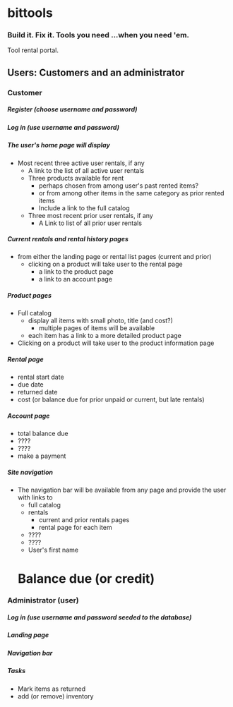 # bittools

### Build it. Fix it. Tools you need ...when you need 'em.

Tool rental portal.


## Users: Customers and an administrator

### Customer

##### Register (choose username and password)

##### Log in (use username and password)

##### The user's home page will display

  * Most recent three active user rentals, if any
      * A link to the list of all active user rentals
    * Three products available for rent
      * perhaps chosen from among user's past rented items?
      * or from among other items in the same category as prior rented items
      * Include a link to the full catalog
    * Three most recent prior user rentals, if any
      * A Link to list of all prior user rentals

##### Current rentals and rental history pages
    
  * from either the landing page or rental list pages (current and prior)
    * clicking on a product will take user to the rental page
      * a link to the product page
      * a link to an account page

##### Product pages 

  * Full catalog
    * display all items with small photo, title (and cost?)
      * multiple pages of items will be available
    * each item has a link to a more detailed product page
  * Clicking on a product will take user to the product information page

##### Rental page

  * rental start date
  * due date
  * returned date
  * cost (or balance due for prior unpaid or current, but late rentals)


##### Account page

  * total balance due
  * ????
  * ????
  * make a payment

##### Site navigation

  * The navigation bar will be available from any page and provide the user with links to
    * full catalog
    * rentals
      * current and prior rentals pages
      * rental page for each item
    * ????
    * ????
    * User's first name
    # Balance due (or credit)

### Administrator (user)

##### Log in (use username and password seeded to the database)

##### Landing page

##### Navigation bar 

##### Tasks

  * Mark items as returned
  * add (or remove) inventory

